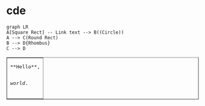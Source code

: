 # cde
```mermaid
graph LR
A[Square Rect] -- Link text --> B((Circle))
A --> C(Round Rect)
B --> D{Rhombus}
C --> D
```
<table border="1"><tr><td>
<pre>
**Hello**,

_world_.
</pre>
</td></tr></table>

<script src="mermaid.min.js"></script>
<script>mermaid.initialize({startOnLoad:true});</script>

